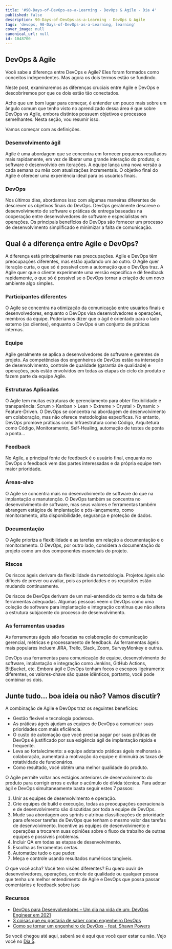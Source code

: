 ```yaml
---
title: '#90-Days-of-DevOps-as-a-Learning - DevOps & Agile - Dia 4'
published: false
description: 90-Days-of-DevOps-as-a-Learning - DevOps & Agile
tags: 'devops, 90-Days-of-DevOps-as-a-Learning, learning'
cover_image: null
canonical_url: null
id: 1048700
---
```


## DevOps & Agile

Você sabe a diferença entre DevOps e Agile? Eles foram formados como conceitos independentes. Mas agora os dois termos estão se fundindo.

Neste post, examinaremos as diferenças cruciais entre Agile e DevOps e descobriremos por que os dois estão tão conectados.

Acho que um bom lugar para começar, é entender um pouco mais sobre um ângulo comum que tenho visto no aprendizado dessa área é que sobre DevOps vs Agile, embora distintos possuem objetivos e processos semelhantes. Nesta seção, vou resumir isso.

Vamos começar com as definições.

### Desenvolvimento ágil

Agile é uma abordagem que se concentra em fornecer pequenos resultados mais rapidamente, em vez de liberar uma grande interação do produto; o software é desenvolvido em iterações. A equipe lança uma nova versão a cada semana ou mês com atualizações incrementais. O objetivo final do Agile é oferecer uma experiência ideal para os usuários finais.

### DevOps

Nos últimos dias, abordamos isso com algumas maneiras diferentes de descrever os objetivos finais do DevOps. DevOps geralmente descreve o desenvolvimento de software
e práticas de entrega baseadas na cooperação entre desenvolvedores de software e especialistas em operações. Os principais benefícios do DevOps são fornecer um processo de desenvolvimento simplificado e minimizar a falta de comunicação.

## Qual é a diferença entre Agile e DevOps?

A diferença está principalmente nas preocupações. Agile e DevOps têm preocupações diferentes, mas estão ajudando um ao outro. O Agile quer iteração curta, o que só é possível com a automação que o DevOps traz. A Agile quer que o cliente experimente uma versão específica e dê feedback rapidamente, o que só é possível se o DevOps tornar a criação de um novo ambiente algo simples.

### Participantes diferentes

O Agile se concentra na otimização da comunicação entre usuários finais e desenvolvedores, enquanto o DevOps visa desenvolvedores e operações, membros da equipe. Poderíamos dizer que o ágil é orientado para o lado externo (os clientes), enquanto o DevOps é um conjunto de práticas internas.

### Equipe

Agile geralmente se aplica a desenvolvedores de software e gerentes de projeto. As competências dos engenheiros de DevOps estão na interseção de desenvolvimento, controle de qualidade (garantia de qualidade) e operações, pois estão envolvidos em todas as etapas do ciclo do produto e fazem parte da equipe Agile.

### Estruturas Aplicadas

O Agile tem muitas estruturas de gerenciamento para obter flexibilidade e transparência: Scrum > Kanban > Lean > Extreme > Crystal > Dynamic > Feature-Driven. O DevOps se concentra na abordagem de desenvolvimento em colaboração, mas não oferece metodologias específicas. No entanto, DevOps promove práticas como Infraestrutura como Código, Arquitetura como Código, Monitoramento, Self-Healing, automação de testes de ponta a ponta...

### Feedback

No Agile, a principal fonte de feedback é o usuário final, enquanto no DevOps o feedback vem das partes interessadas e da própria equipe tem maior prioridade.

### Áreas-alvo

O Agile se concentra mais no desenvolvimento de software do que na implantação e manutenção. O DevOps também se concentra no desenvolvimento de software, mas seus valores e ferramentas também abrangem estágios de implantação e pós-lançamento, como monitoramento, alta disponibilidade, segurança e proteção de dados.

### Documentação

O Agile prioriza a flexibilidade e as tarefas em relação a documentação e o monitoramento. O DevOps, por outro lado, considera a documentação do projeto como um dos componentes essenciais do projeto.

### Riscos

Os riscos ágeis derivam da flexibilidade da metodologia. Projetos ágeis são difíceis de prever ou avaliar, pois as prioridades e os requisitos estão mudando continuamente.

Os riscos de DevOps derivam de um mal-entendido do termo e da falta de ferramentas adequadas. Algumas pessoas veem o DevOps como uma coleção de software para implantação e integração contínua que não altera a estrutura subjacente do processo de desenvolvimento.

### As ferramentas usadas

As ferramentas ágeis são focadas na colaboração de comunicação gerencial, métricas e processamento de feedback. As ferramentas ágeis mais populares incluem JIRA, Trello, Slack, Zoom, SurveyMonkey e outras.

DevOps usa ferramentas para comunicação de equipe, desenvolvimento de software, implantação e integração como Jenkins, GitHub Actions, BitBucket, etc. Embora ágil e DevOps tenham focos e escopos ligeiramente diferentes, os valores-chave são quase idênticos, portanto, você pode combinar os dois.

## Junte tudo… boa ideia ou não? Vamos discutir?

A combinação de Agile e DevOps traz os seguintes benefícios:

- Gestão flexível e tecnologia poderosa.
- As práticas ágeis ajudam as equipes de DevOps a comunicar suas prioridades com mais eficiência.
- O custo de automação que você precisa pagar por suas práticas de DevOps é justificado por sua exigência ágil de implantação rápida e frequente.
- Leva ao fortalecimento: a equipe adotando práticas ágeis melhorará a colaboração, aumentará a motivação da equipe e diminuirá as taxas de rotatividade de funcionários.
- Como resultado, você obtém uma melhor qualidade do produto.

O Agile permite voltar aos estágios anteriores de desenvolvimento do produto para corrigir erros e evitar o acúmulo de dívida técnica. Para adotar ágil e DevOps
simultaneamente basta seguir estes 7 passos:

1. Unir as equipes de desenvolvimento e operação.
2. Crie equipes de build e execução, todas as preocupações operacionais e de desenvolvimento são discutidas por toda a equipe de DevOps.
3. Mude sua abordagem aos sprints e atribua classificações de prioridade para oferecer tarefas de DevOps que tenham o mesmo valor das tarefas de desenvolvimento. Incentive as equipes de desenvolvimento e operações a trocarem suas opiniões sobre o fluxo de trabalho de outras equipes e possíveis problemas.
4. Incluir QA em todas as etapas de desenvolvimento.
5. Escolha as ferramentas certas.
6. Automatize tudo o que puder.
7. Meça e controle usando resultados numéricos tangíveis.

O que você acha? Você tem visões diferentes? Eu quero ouvir de desenvolvedores, operações, controle de qualidade ou qualquer pessoa que tenha um melhor entendimento de Agile e DevOps que possa passar comentários e feedback sobre isso

### Recursos

- [DevOps para Desenvolvedores – Um dia na vida de um: DevOps Engineer em 2021](https://www.youtube.com/watch?v=2JymM0YoqGA)
- [3 coisas que eu gostaria de saber como engenheiro DevOps](https://www.youtube.com/watch?v=udRNM7YRdY4)
- [Como se tornar um engenheiro de DevOps - feat. Shawn Powers](https://www.youtube.com/watch?v=kDQMjAQNvY4)

Se você chegou até aqui, saberá se é aqui que você quer estar ou não. Vejo você no [Dia 5](day05.md).
